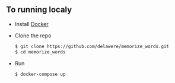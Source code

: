 ## To running localy

 - Install [Docker](https://www.docker.com/get-started)

- Clone the repo

    ```sh
    $ git clone https://github.com/delawere/memorize_words.git
    $ cd memorize_words
    ```

- Run

    ```sh
    $ docker-compose up
    ```